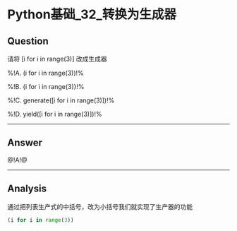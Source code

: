 # Python基础_32_转换为生成器

## Question
请将 [i for i in range(3)] 改成生成器

%!A. (i for i in range(3))!%

%!B. {i for i in range(3)}!%

%!C. generate([i for i in range(3)])!%

%!D. yield([i for i in range(3)])!%

----

## Answer
@!A!@

----

## Analysis

通过把列表生产式的中括号，改为小括号我们就实现了生产器的功能

```python
(i for i in range(3))
```